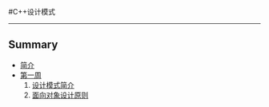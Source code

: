#C++设计模式

------

## Summary

* [简介](README.md)
* [第一周](chapter1/README.md)
   1. [设计模式简介](chapter1/1_1.md)
   2. [面向对象设计原则](chapter1/1_2.md)
